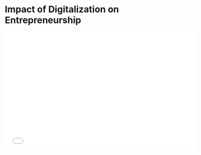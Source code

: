 <!DOCTYPE html>
<html lang="en">
<head>
    <meta charset="UTF-8">
    <meta name="viewport" content="width=device-width, initial-scale=1.0">
    <title>Embedded Power BI Dashboard</title>
</head>
<body>
    <h1>Impact of Digitalization on Entrepreneurship</h1>
    <iframe title="Capstone 2" width="600" height="373.5" src="[https://app.powerbi.com/view?r=eyJrIjoiMjQ1Ym...](https://app.powerbi.com/view?r=eyJrIjoiZGVjOGU3MTAtZjYzNS00NDBkLWEwNmYtMjVmNjYyZDFiNGVkIiwidCI6IjUzN2MyYmUxLWZjZDQtNDVhOS04M2IzLTY2NTNlYWNjNTA3MCIsImMiOjEwfQ%3D%3D")" frameborder="0" allowFullScreen="true"></iframe>
</body>
</html>
